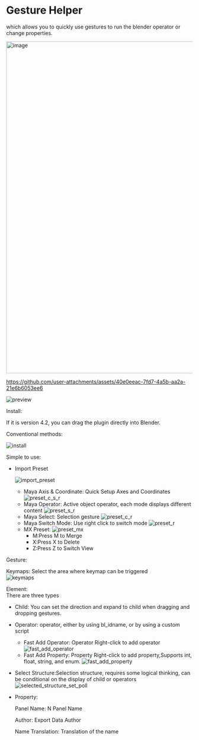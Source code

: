 # Gesture Helper

which allows you to quickly use gestures to run the blender operator or change properties.

<img width="1355" height="895" alt="image" src="https://github.com/user-attachments/assets/5086f258-922e-4f22-9447-2960c53545ab" />



https://github.com/user-attachments/assets/40e0eeac-7fd7-4a5b-aa2a-21e6b6053ee6

![preview](https://github.com/user-attachments/assets/04cbd99a-91de-4818-8cc5-e4bc64dcf69f)

Install:

If it is version 4.2, you can drag the plugin directly into Blender.

Conventional methods:

![install](https://github.com/user-attachments/assets/f6b140ef-1acf-4072-bbae-8747cc23f299)

Simple to use:

* Import Preset

  ![import_preset](https://github.com/user-attachments/assets/2b0dfa04-2470-41ac-ba4a-d6743d4e0d11)
    * Maya Axis & Coordinate: Quick Setup Axes and Coordinates
      ![preset_c_s_r](https://github.com/user-attachments/assets/48d82cdf-e33a-40b3-b591-d89f177e6c5b)
    * Maya Operator: Active object operator, each mode displays different content
      ![preset_s_r](https://github.com/user-attachments/assets/a5a7a20b-28da-49f5-ace8-7d26fcb8d35c)
    * Maya Select: Selection gesture
      ![preset_c_r](https://github.com/user-attachments/assets/46aca90c-2154-4a25-8ca1-c111dd27be3d)
    * Maya Switch Mode: Use right click to switch mode
      ![preset_r](https://github.com/user-attachments/assets/b0e1aa67-c080-430d-9781-b13680479ae6)
    * MX Preset:
      ![preset_mx](https://github.com/user-attachments/assets/962169f0-b489-426e-9b9a-bef89496a07a)
        * M:Press M to Merge
        * X:Press X to Delete
        * Z:Press Z to Switch View

Gesture:

Keymaps: Select the area where keymap can be triggered    
![keymaps](https://github.com/user-attachments/assets/2b89c59b-e951-4eff-8d52-d910f99c4c96)

Element:  
There are three types

* Child:
    You can set the direction and expand to child when dragging and dropping gestures.
  
* Operator:
    operator, either by using bl_idname, or by using a custom script
    * Fast Add Operator: Operator Right-click to add operator
      ![fast_add_operator](https://github.com/user-attachments/assets/f7934c61-cc05-47b6-a22f-f1f8f0c3a764)
    * Fast Add Property: Property Right-click to add property,Supports int, float, string, and enum.
      ![fast_add_property](https://github.com/user-attachments/assets/c1d0474a-f596-4417-a531-9a699a6d68c5)
* Select Structure:Selection structure, requires some logical thinking, can be conditional on the display of child
  or operators
  ![selected_structure_set_poll](https://github.com/user-attachments/assets/5e917a9b-1ae7-445c-984c-a6a540e0d882)

* Property:
  
  Panel Name: N Panel Name
  
  Author: Export Data Author
  
  Name Translation: Translation of the name
